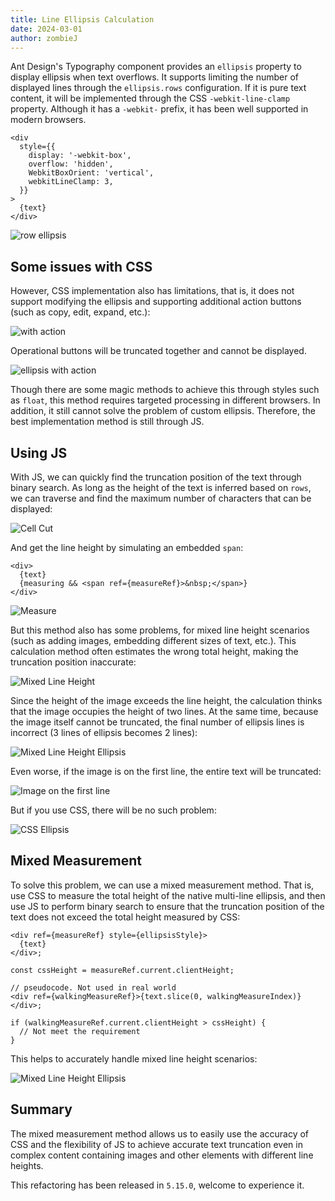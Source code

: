 ```yaml
---
title: Line Ellipsis Calculation
date: 2024-03-01
author: zombieJ
---
```


Ant Design's Typography component provides an `ellipsis` property to display ellipsis when text overflows. It supports limiting the number of displayed lines through the `ellipsis.rows` configuration. If it is pure text content, it will be implemented through the CSS `-webkit-line-clamp` property. Although it has a `-webkit-` prefix, it has been well supported in modern browsers.

```tsx
<div
  style={{
    display: '-webkit-box',
    overflow: 'hidden',
    WebkitBoxOrient: 'vertical',
    webkitLineClamp: 3,
  }}
>
  {text}
</div>
```

![row ellipsis](https://mdn.alipayobjects.com/huamei_7uahnr/afts/img/A*7tAJRZNqEnwAAAAAAAAAAAAADrJ8AQ/original)

## Some issues with CSS

However, CSS implementation also has limitations, that is, it does not support modifying the ellipsis and supporting additional action buttons (such as copy, edit, expand, etc.):

![with action](https://mdn.alipayobjects.com/huamei_7uahnr/afts/img/A*ZdC2QI1zZSUAAAAAAAAAAAAADrJ8AQ/original)

Operational buttons will be truncated together and cannot be displayed.

![ellipsis with action](https://mdn.alipayobjects.com/huamei_7uahnr/afts/img/A*B5qwQpqabcIAAAAAAAAAAAAADrJ8AQ/original)

Though there are some magic methods to achieve this through styles such as `float`, this method requires targeted processing in different browsers. In addition, it still cannot solve the problem of custom ellipsis. Therefore, the best implementation method is still through JS.

## Using JS

With JS, we can quickly find the truncation position of the text through binary search. As long as the height of the text is inferred based on `rows`, we can traverse and find the maximum number of characters that can be displayed:

![Cell Cut](https://mdn.alipayobjects.com/huamei_7uahnr/afts/img/A*5YEYSaToC3YAAAAAAAAAAAAADrJ8AQ/original)

And get the line height by simulating an embedded `span`:

```tsx
<div>
  {text}
  {measuring && <span ref={measureRef}>&nbsp;</span>}
</div>
```

![Measure](https://mdn.alipayobjects.com/huamei_7uahnr/afts/img/A*JR2ZTqbI1FYAAAAAAAAAAAAADrJ8AQ/original)

But this method also has some problems, for mixed line height scenarios (such as adding images, embedding different sizes of text, etc.). This calculation method often estimates the wrong total height, making the truncation position inaccurate:

![Mixed Line Height](https://mdn.alipayobjects.com/huamei_7uahnr/afts/img/A*JWqWT6__CnsAAAAAAAAAAAAADrJ8AQ/original)

Since the height of the image exceeds the line height, the calculation thinks that the image occupies the height of two lines. At the same time, because the image itself cannot be truncated, the final number of ellipsis lines is incorrect (3 lines of ellipsis becomes 2 lines):

![Mixed Line Height Ellipsis](https://mdn.alipayobjects.com/huamei_7uahnr/afts/img/A*tysQSpDKnFsAAAAAAAAAAAAADrJ8AQ/original)

Even worse, if the image is on the first line, the entire text will be truncated:

![Image on the first line](https://mdn.alipayobjects.com/huamei_7uahnr/afts/img/A*SjPKRKx_j8UAAAAAAAAAAAAADrJ8AQ/original)

But if you use CSS, there will be no such problem:

![CSS Ellipsis](https://mdn.alipayobjects.com/huamei_7uahnr/afts/img/A*59FqR6h5K5UAAAAAAAAAAAAADrJ8AQ/original)

## Mixed Measurement

To solve this problem, we can use a mixed measurement method. That is, use CSS to measure the total height of the native multi-line ellipsis, and then use JS to perform binary search to ensure that the truncation position of the text does not exceed the total height measured by CSS:

```tsx
<div ref={measureRef} style={ellipsisStyle}>
  {text}
</div>;

const cssHeight = measureRef.current.clientHeight;
```

```tsx
// pseudocode. Not used in real world
<div ref={walkingMeasureRef}>{text.slice(0, walkingMeasureIndex)}</div>;

if (walkingMeasureRef.current.clientHeight > cssHeight) {
  // Not meet the requirement
}
```

This helps to accurately handle mixed line height scenarios:

![Mixed Line Height Ellipsis](https://mdn.alipayobjects.com/huamei_7uahnr/afts/img/A*IMv0ToSovTwAAAAAAAAAAAAADrJ8AQ/original)

## Summary

The mixed measurement method allows us to easily use the accuracy of CSS and the flexibility of JS to achieve accurate text truncation even in complex content containing images and other elements with different line heights.

This refactoring has been released in `5.15.0`, welcome to experience it.
